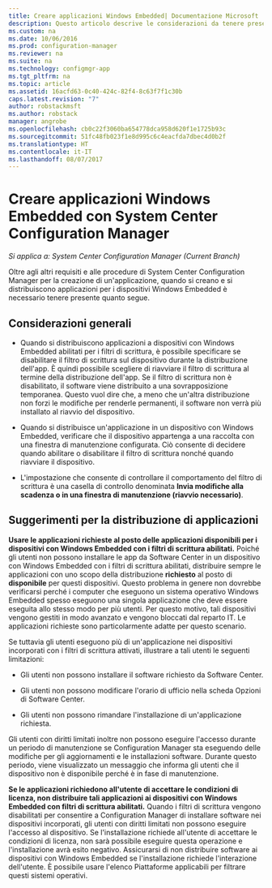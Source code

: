 ```yaml
---
title: Creare applicazioni Windows Embedded| Documentazione Microsoft
description: Questo articolo descrive le considerazioni da tenere presenti quando si creano e distribuiscono applicazioni per i dispositivi Windows Embedded.
ms.custom: na
ms.date: 10/06/2016
ms.prod: configuration-manager
ms.reviewer: na
ms.suite: na
ms.technology: configmgr-app
ms.tgt_pltfrm: na
ms.topic: article
ms.assetid: 16acfd63-0c40-424c-82f4-8c63f7f1c30b
caps.latest.revision: "7"
author: robstackmsft
ms.author: robstack
manager: angrobe
ms.openlocfilehash: cb0c22f3060ba654778dca958d620f1e1725b93c
ms.sourcegitcommit: 51fc48fb023f1e8d995c6c4eacfda7dbec4d0b2f
ms.translationtype: HT
ms.contentlocale: it-IT
ms.lasthandoff: 08/07/2017
---
```

# <a name="create-windows-embedded-applications-with-system-center-configuration-manager"></a>Creare applicazioni Windows Embedded con System Center Configuration Manager

*Si applica a: System Center Configuration Manager (Current Branch)*

Oltre agli altri requisiti e alle procedure di System Center Configuration Manager per la creazione di un'applicazione, quando si creano e si distribuiscono applicazioni per i dispositivi Windows Embedded è necessario tenere presente quanto segue.  

## <a name="general-considerations"></a>Considerazioni generali  

-   Quando si distribuiscono applicazioni a dispositivi con Windows Embedded abilitati per i filtri di scrittura, è possibile specificare se disabilitare il filtro di scrittura sul dispositivo durante la distribuzione dell'app. È quindi possibile scegliere di riavviare il filtro di scrittura al termine della distribuzione dell'app. Se il filtro di scrittura non è disabilitato, il software viene distribuito a una sovrapposizione temporanea. Questo vuol dire che, a meno che un'altra distribuzione non forzi le modifiche per renderle permanenti, il software non verrà più installato al riavvio del dispositivo.  

-   Quando si distribuisce un'applicazione in un dispositivo con Windows Embedded, verificare che il dispositivo appartenga a una raccolta con una finestra di manutenzione configurata. Ciò consente di decidere quando abilitare o disabilitare il filtro di scrittura nonché quando riavviare il dispositivo.  

-   L'impostazione che consente di controllare il comportamento del filtro di scrittura è una casella di controllo denominata **Invia modifiche alla scadenza o in una finestra di manutenzione (riavvio necessario)**.  

## <a name="tips-for-deploying-applications"></a>Suggerimenti per la distribuzione di applicazioni  

**Usare le applicazioni richieste al posto delle applicazioni disponibili per i dispositivi con Windows Embedded con i filtri di scrittura abilitati.** Poiché gli utenti non possono installare le app da Software Center in un dispositivo con Windows Embedded con i filtri di scrittura abilitati, distribuire sempre le applicazioni con uno scopo della distribuzione **richiesto** al posto di **disponibile** per questi dispositivi. Questo problema in genere non dovrebbe verificarsi perché i computer che eseguono un sistema operativo Windows Embedded spesso eseguono una singola applicazione che deve essere eseguita allo stesso modo per più utenti. Per questo motivo, tali dispositivi vengono gestiti in modo avanzato e vengono bloccati dal reparto IT. Le applicazioni richieste sono particolarmente adatte per questo scenario.

 Se tuttavia gli utenti eseguono più di un'applicazione nei dispositivi incorporati con i filtri di scrittura attivati, illustrare a tali utenti le seguenti limitazioni:  

-   Gli utenti non possono installare il software richiesto da Software Center.  

-   Gli utenti non possono modificare l'orario di ufficio nella scheda Opzioni di Software Center.  

-   Gli utenti non possono rimandare l'installazione di un'applicazione richiesta.  

Gli utenti con diritti limitati inoltre non possono eseguire l'accesso durante un periodo di manutenzione se Configuration Manager sta eseguendo delle modifiche per gli aggiornamenti e le installazioni software. Durante questo periodo, viene visualizzato un messaggio che informa gli utenti che il dispositivo non è disponibile perché è in fase di manutenzione.  

**Se le applicazioni richiedono all'utente di accettare le condizioni di licenza, non distribuire tali applicazioni ai dispositivi con Windows Embedded con filtri di scrittura abilitati.** Quando i filtri di scrittura vengono disabilitati per consentire a Configuration Manager di installare software nei dispositivi incorporati, gli utenti con diritti limitati non possono eseguire l'accesso al dispositivo. Se l'installazione richiede all'utente di accettare le condizioni di licenza, non sarà possibile eseguire questa operazione e l'installazione avrà esito negativo. Assicurarsi di non distribuire software ai dispositivi con Windows Embedded se l'installazione richiede l'interazione dell'utente. È possibile usare l'elenco Piattaforme applicabili per filtrare questi sistemi operativi.  
